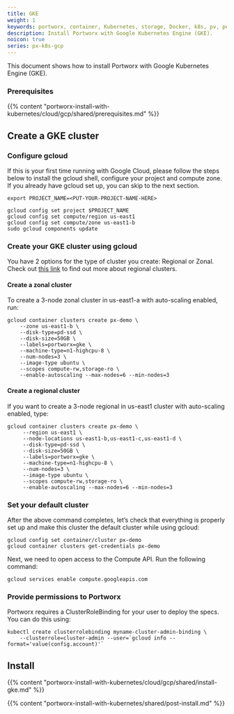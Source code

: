 ```yaml
---
title: GKE
weight: 1
keywords: portworx, container, Kubernetes, storage, Docker, k8s, pv, persistent disk, gke, gce
description: Install Portworx with Google Kubernetes Engine (GKE).
noicon: true
series: px-k8s-gcp
---
```


This document shows how to install Portworx with Google Kubernetes Engine (GKE).

### Prerequisites

{{% content "portworx-install-with-kubernetes/cloud/gcp/shared/prerequisites.md" %}}

## Create a GKE cluster


### Configure gcloud

If this is your first time running with Google Cloud, please follow the steps below to install the gcloud shell, configure your project and compute zone. If you already have gcloud set up, you can skip to the next section.

```text
export PROJECT_NAME=<PUT-YOUR-PROJECT-NAME-HERE>
```


```text
gcloud config set project $PROJECT_NAME
gcloud config set compute/region us-east1
gcloud config set compute/zone us-east1-b
sudo gcloud components update
```

### Create your GKE cluster using gcloud

You have 2 options for the type of cluster you create: Regional or Zonal. Check out [this link](https://cloud.google.com/kubernetes-engine/docs/concepts/regional-clusters) to find out more about regional clusters.

#### Create a zonal cluster

To create a 3-node zonal cluster in us-east1-a with auto-scaling enabled, run:

```text
gcloud container clusters create px-demo \
    --zone us-east1-b \
    --disk-type=pd-ssd \
    --disk-size=50GB \
    --labels=portworx=gke \
    --machine-type=n1-highcpu-8 \
    --num-nodes=3 \
    --image-type ubuntu \
    --scopes compute-rw,storage-ro \
    --enable-autoscaling --max-nodes=6 --min-nodes=3
```

#### Create a regional cluster

If you want to create a 3-node regional in us-east1 cluster with auto-scaling enabled, type:

```text
gcloud container clusters create px-demo \
     --region us-east1 \
     --node-locations us-east1-b,us-east1-c,us-east1-d \
     --disk-type=pd-ssd \
     --disk-size=50GB \
     --labels=portworx=gke \
     --machine-type=n1-highcpu-8 \
     --num-nodes=3 \
     --image-type ubuntu \
     --scopes compute-rw,storage-ro \
     --enable-autoscaling --max-nodes=6 --min-nodes=3
```

### Set your default cluster

After the above command completes, let’s check that everything is properly set up and make this cluster the default cluster while using gcloud:

```text
gcloud config set container/cluster px-demo
gcloud container clusters get-credentials px-demo
```

Next, we need to open access to the Compute API. Run the following command:

```text
gcloud services enable compute.googleapis.com
```

### Provide permissions to Portworx 

Portworx requires a ClusterRoleBinding for your user to deploy the specs. You can do this using:

```text
kubectl create clusterrolebinding myname-cluster-admin-binding \
    --clusterrole=cluster-admin --user=`gcloud info --format='value(config.account)'`
```

## Install

{{% content "portworx-install-with-kubernetes/cloud/gcp/shared/install-gke.md" %}}

{{% content "portworx-install-with-kubernetes/shared/post-install.md" %}}
